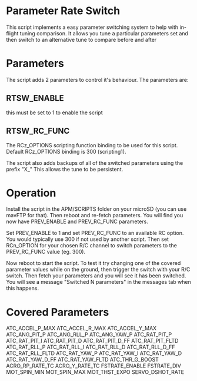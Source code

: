 # Parameter Rate Switch

This script implements a easy parameter switching system to help with
in-flight tuning comparison. It allows you tune a particular parameters set
and then switch to an alternative tune to compare before and after

# Parameters

The script adds 2 parameters to control it's behaviour. The parameters
are:

## RTSW_ENABLE

this must be set to 1 to enable the script

## RTSW_RC_FUNC

The RCz_OPTIONS scripting function binding to be used for this script.
Default RCz_OPTIONS binding is 300 (scripting1).

The script also adds backups of all of the switched parameters using the prefix "X_"
This allows the tune to be persistent.

# Operation

Install the script in the APM/SCRIPTS folder on your microSD (you can
use mavFTP for that). Then reboot and re-fetch parameters. You will
find you now have PREV_ENABLE and PREV_RC_FUNC parameters.

Set PREV_ENABLE to 1 and set PREV_RC_FUNC to an available RC
option. You would typically use 300 if not used by another
script. Then set RCn_OPTION for your chosen R/C channel to switch 
parameters to the PREV_RC_FUNC value (eg. 300).

Now reboot to start the script. To test it try changing one of the
covered parameter values while on the ground, then trigger the
switch with your R/C switch. Then fetch your parameters and you
will see it has been switched. You will see a message "Switched N
parameters" in the messages tab when this happens.

# Covered Parameters

  ATC_ACCEL_P_MAX
  ATC_ACCEL_R_MAX
  ATC_ACCEL_Y_MAX
  ATC_ANG_PIT_P
  ATC_ANG_RLL_P
  ATC_ANG_YAW_P
  ATC_RAT_PIT_P
  ATC_RAT_PIT_I
  ATC_RAT_PIT_D
  ATC_RAT_PIT_D_FF
  ATC_RAT_PIT_FLTD
  ATC_RAT_RLL_P
  ATC_RAT_RLL_I
  ATC_RAT_RLL_D
  ATC_RAT_RLL_D_FF
  ATC_RAT_RLL_FLTD
  ATC_RAT_YAW_P
  ATC_RAT_YAW_I
  ATC_RAT_YAW_D
  ATC_RAT_YAW_D_FF
  ATC_RAT_YAW_FLTD
  ATC_THR_G_BOOST
  ACRO_RP_RATE_TC
  ACRO_Y_RATE_TC
  FSTRATE_ENABLE
  FSTRATE_DIV
  MOT_SPIN_MIN
  MOT_SPIN_MAX
  MOT_THST_EXPO
  SERVO_DSHOT_RATE

  
